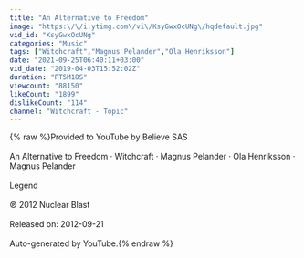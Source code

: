 ```yaml
---
title: "An Alternative to Freedom"
image: "https:\/\/i.ytimg.com\/vi\/KsyGwxOcUNg\/hqdefault.jpg"
vid_id: "KsyGwxOcUNg"
categories: "Music"
tags: ["Witchcraft","Magnus Pelander","Ola Henriksson"]
date: "2021-09-25T06:40:11+03:00"
vid_date: "2019-04-03T15:52:02Z"
duration: "PT5M18S"
viewcount: "88150"
likeCount: "1899"
dislikeCount: "114"
channel: "Witchcraft - Topic"
---
```

{% raw %}Provided to YouTube by Believe SAS<br /><br />An Alternative to Freedom · Witchcraft · Magnus Pelander · Ola Henriksson · Magnus Pelander<br /><br />Legend<br /><br />℗ 2012 Nuclear Blast<br /><br />Released on: 2012-09-21<br /><br />Auto-generated by YouTube.{% endraw %}
